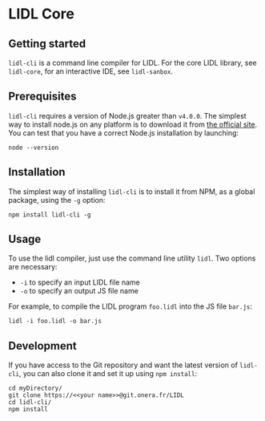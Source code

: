 # LIDL Core

## Getting started

`lidl-cli` is a command line compiler for LIDL. For the core LIDL library, see
`lidl-core`, for an interactive IDE, see `lidl-sanbox`.

## Prerequisites

`lidl-cli` requires a version of Node.js greater than `v4.0.0`. The simplest way to install node.js on any platform is to download it from [the official site](https://nodejs.org/en/download/stable/). You can test that you have a correct Node.js installation by launching:

    node --version

## Installation

The simplest way of installing `lidl-cli` is to install it from NPM, as a global package, using the `-g` option:

    npm install lidl-cli -g

## Usage

To use the lidl compiler, just use the command line utility `lidl`. Two options are necessary:

  - `-i` to specify an input LIDL file name
  - `-o` to specify an output JS file name

For example, to compile the LIDL program `foo.lidl` into the JS file `bar.js`:

    lidl -i foo.lidl -o bar.js  





## Development

If you have access to the Git repository and want the latest version of `lidl-cli`, you can also clone it and set it up using `npm install`:

    cd myDirectory/
    git clone https://<<your name>>@git.onera.fr/LIDL
    cd lidl-cli/
    npm install
